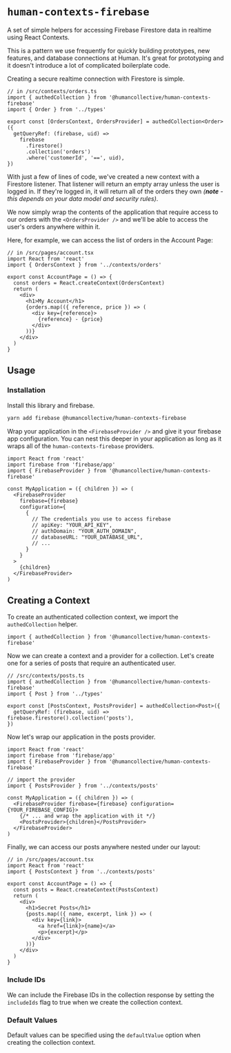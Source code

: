 # `human-contexts-firebase`

A set of simple helpers for accessing Firebase Firestore data in realtime using React Contexts.

This is a pattern we use frequently for quickly building prototypes, new features, and database connections at Human. It's great for prototyping and it doesn't introduce a lot of complicated boilerplate code.

Creating a secure realtime connection with Firestore is simple.

```tsx
// in /src/contexts/orders.ts
import { authedCollection } from '@humancollective/human-contexts-firebase'
import { Order } from '../types'

export const [OrdersContext, OrdersProvider] = authedCollection<Order>({
  getQueryRef: (firebase, uid) =>
    firebase
      .firestore()
      .collection('orders')
      .where('customerId', '==', uid),
})
```

With just a few of lines of code, we've created a new context with a Firestore listener. That listener will return an empty array unless the user is logged in. If they're logged in, it will return all of the orders they own _(**note** - this depends on your data model and security rules)_.

We now simply wrap the contents of the application that require access to our orders with the `<OrdersProvider />` and we'll be able to access the user's orders anywhere within it.

Here, for example, we can access the list of orders in the Account Page:

```tsx
// in /src/pages/account.tsx
import React from 'react'
import { OrdersContext } from '../contexts/orders'

export const AccountPage = () => {
  const orders = React.createContext(OrdersContext)
  return (
    <div>
      <h1>My Account</h1>
      {orders.map(({ reference, price }) => (
        <div key={reference}>
          {reference} - {price}
        </div>
      ))}
    </div>
  )
}
```

## Usage

### Installation

Install this library and firebase.

```sh
yarn add firebase @humancollective/human-contexts-firebase
```

Wrap your application in the `<FirebaseProvider />` and give it your firebase app configuration. You can nest this deeper in your application as long as it wraps all of the `human-contexts-firebase` providers.

```tsx
import React from 'react'
import firebase from 'firebase/app'
import { FirebaseProvider } from '@humancollective/human-contexts-firebase'

const MyApplication = ({ children }) => (
  <FirebaseProvider
    firebase={firebase}
    configuration={
      {
        // The credentials you use to access firebase
        // apiKey: "YOUR_API_KEY",
        // authDomain: "YOUR_AUTH_DOMAIN",
        // databaseURL: "YOUR_DATABASE_URL",
        // ...
      }
    }
  >
    {children}
  </FirebaseProvider>
)
```

## Creating a Context

To create an authenticated collection context, we import the `authedCollection` helper.

```tsx
import { authedCollection } from '@humancollective/human-contexts-firebase'
```

Now we can create a context and a provider for a collection. Let's create one for a series of posts that require an authenticated user.

```tsx
// /src/contexts/posts.ts
import { authedCollection } from '@humancollective/human-contexts-firebase'
import { Post } from '../types'

export const [PostsContext, PostsProvider] = authedCollection<Post>({
  getQueryRef: (firebase, uid) => firebase.firestore().collection('posts'),
})
```

Now let's wrap our application in the posts provider.

```tsx
import React from 'react'
import firebase from 'firebase/app'
import { FirebaseProvider } from '@humancollective/human-contexts-firebase'

// import the provider
import { PostsProvider } from '../contexts/posts'

const MyApplication = ({ children }) => (
  <FirebaseProvider firebase={firebase} configuration={YOUR_FIREBASE_CONFIG}>
    {/* ... and wrap the application with it */}
    <PostsProvider>{children}</PostsProvider>
  </FirebaseProvider>
)
```

Finally, we can access our posts anywhere nested under our layout:

```tsx
// in /src/pages/account.tsx
import React from 'react'
import { PostsContext } from '../contexts/posts'

export const AccountPage = () => {
  const posts = React.createContext(PostsContext)
  return (
    <div>
      <h1>Secret Posts</h1>
      {posts.map(({ name, excerpt, link }) => (
        <div key={link}>
          <a href={link}>{name}</a>
          <p>{excerpt}</p>
        </div>
      ))}
    </div>
  )
}
```

### Include IDs

We can include the Firebase IDs in the collection response by setting the `includeIds` flag to true when we create the collection context.

### Default Values

Default values can be specified using the `defaultValue` option when creating the collection context.
